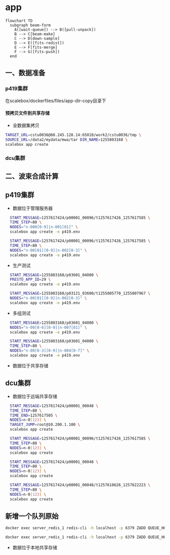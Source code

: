# app

```mermaid
flowchart TD
  subgraph beam-form
    A([wait-queue]) --> B([pull-unpack])
    B --> C[beam-make]
    C --> D[down-sample]
    D --> E([fits-redist])
    E --> F[fits-merge]
    F --> G([fits-push])
  end
```

## 一、数据准备

### p419集群

在scalebox/dockerfiles/files/app-dir-copy目录下

#### 预拷贝文件到共享存储
- 全数据集拷贝

```sh
TARGET_URL=cstu0036@60.245.128.14:65010/work2/cstu0036/tmp \
SOURCE_URL=/data2/mydata/mwa/tar DIR_NAME=1255803168 \
scalebox app create
```
### dcu集群

## 二、波束合成计算

## p419集群

- 数据位于管理服务器

```sh
  START_MESSAGE=1257617424/p00001_00096/t1257617426_1257617585 \
  TIME_STEP=80 \
  NODES="n-000[0-9]|n-001[01]" \
  scalebox app create -e p419.env
```

```sh
  START_MESSAGE=1257617424/p00001_00096/t1257617426_1257617585 \
  TIME_STEP=80 \
  NODES="n-00[01][0-9]|n-002[0-3]" \
  scalebox app create -e p419.env
```

- 生产测试
```sh
  START_MESSAGE=1255803168/p03601_04080 \
  PRESTO_APP_ID=29 \
  scalebox app create -e p419.env
```

```sh
  START_MESSAGE=1255803168/p03121_03600/t1255805770_1255807967 \
  NODES="n-00[01][0-9]|n-002[0-3]" \
  scalebox app create -e p419.env
```
- 多组测试
```sh
  START_MESSAGE=1255803168/p03601_04080 \
  NODES="n-00[0-6][0-9]|n-007[01]" \
  scalebox app create -e p419.env
```

```sh
  START_MESSAGE=1255803168/p03601_04080 \
  TIME_STEP=80 \
  NODES="n-00[0-3][0-9]|n-004[0-7]" \
  scalebox app create -e p419.env
```

- 数据位于共享存储

## dcu集群

- 数据位于远端共享存储

```sh
  START_MESSAGE=1257617424/p00001_00048 \
  TIME_STEP=80 \
  TIME_END=1257617505 \
  NODES=n-0[123] \
  TARGET_JUMP=root@10.200.1.100 \
  scalebox app create
```


```sh
  START_MESSAGE=1257617424/p00001_00096/t1257617426_1257617585 \
  TIME_STEP=80 \
  NODES=n-0[123] \
  scalebox app create
```

```sh
  START_MESSAGE=1257617424/p00001_00048 \
  TIME_STEP=80 \
  NODES=n-0[123] \
  scalebox app create
```

```sh
  START_MESSAGE=1257617424/p00001_00048/t1257618626_1257622223 \
  TIME_STEP=80 \
  NODES=n-0[123] \
  scalebox app create
```

## 新增一个队列原始

```sh
docker exec server_redis_1 redis-cli -h localhost -p 6379 ZADD QUEUE_HOSTS 1.0 10.11.16.79:9876543210

docker exec server_redis_1 redis-cli -h localhost -p 6379 ZADD QUEUE_HOSTS 1.0 10.11.16.79:9876543211
```

- 数据位于本地共享存储


